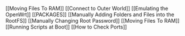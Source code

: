 [[Moving Files To RAM]]
[[Connect to Outer World]]
[[Emulating the OpenWrt]]
[[PACKAGES]]
[[Manually Adding Folders and Files into the RootFS]]
[[Manually Changing Root Password]]
[[Moving Files To RAM]]
[[Running Scripts at Boot]]
[[How to Check Ports]]